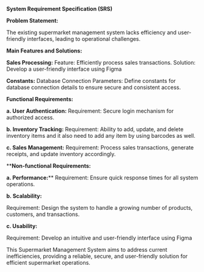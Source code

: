 **System Requirement Specification (SRS)**

**Problem Statement:**

The existing supermarket management system lacks efficiency and user-friendly interfaces, leading to operational challenges.

**Main Features and Solutions:**

**Sales Processing:**
Feature: Efficiently process sales transactions.
Solution: Develop a user-friendly interface using Figma 

**Constants:**
Database Connection Parameters: Define constants for database connection details to ensure secure and consistent access.

**Functional Requirements:**

**a. User Authentication:**
Requirement: Secure login mechanism for authorized access.

**b. Inventory Tracking:**
Requirement: Ability to add, update, and delete inventory items and it also need to add any item by using barcodes as well.

**c. Sales Management:**
Requirement: Process sales transactions, generate receipts, and update inventory accordingly.

****Non-functional Requirements:**

**a. Performance:****
Requirement: Ensure quick response times for all system operations.

**b. Scalability:**

Requirement: Design the system to handle a growing number of products, customers, and transactions.

**c. Usability:**

Requirement: Develop an intuitive and user-friendly interface using Figma

This Supermarket Management System aims to address current inefficiencies, providing a reliable, secure, and user-friendly solution for efficient supermarket operations.

